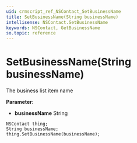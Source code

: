 ```yaml
---
uid: crmscript_ref_NSContact_SetBusinessName
title: SetBusinessName(String businessName)
intellisense: NSContact.SetBusinessName
keywords: NSContact, GetBusinessName
so.topic: reference
---
```


# SetBusinessName(String businessName)

The business list item name

**Parameter:** 
 - **businessName** String

```crmscript
NSContact thing;
String businessName;
thing.SetBusinessName(businessName);
```

